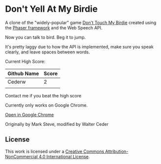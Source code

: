 # Don't Yell At My Birdie

A clone of the "widely-popular" game [Don't Touch My Birdie](https://github.com/marksteve/dtmb) created using the [Phaser framework](http://phaser.io/) and the Web Speech API.

Now you can talk to bird. Beg it to jump.

It's pretty laggy due to how the API is implemented, make sure you speak clearly, and leave spaces between words.

Current High Score:

Github Name | Score
------------|--------
Cederw      | 2
            |


Contact me if you beat the high score

Currently only works on Google Chrome.

[Open in Google Chrome](http://walterceder.me/dyamb)


Originally by Mark Steve, modified by Walter Ceder
## License

This work is licensed under a [Creative Commons Attribution-NonCommercial 4.0 International License](http://creativecommons.org/licenses/by-nc/4.0/).


